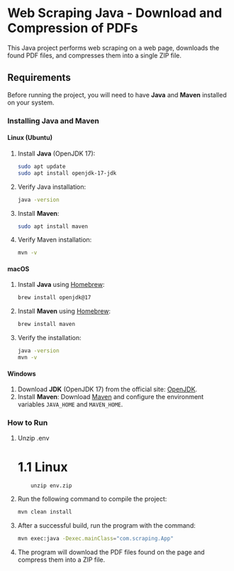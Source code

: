 # Web Scraping Java - Download and Compression of PDFs

This Java project performs web scraping on a web page, downloads the found PDF files, and compresses them into a single ZIP file.

## Requirements

Before running the project, you will need to have **Java** and **Maven** installed on your system.

### Installing Java and Maven

#### Linux (Ubuntu)
1. Install **Java** (OpenJDK 17):
    ```bash
    sudo apt update
    sudo apt install openjdk-17-jdk
    ```
2. Verify Java installation:
    ```bash
    java -version
    ```

3. Install **Maven**:
    ```bash
    sudo apt install maven
    ```

4. Verify Maven installation:
    ```bash
    mvn -v
    ```

#### macOS
1. Install **Java** using [Homebrew](https://brew.sh/):
    ```bash
    brew install openjdk@17
    ```

2. Install **Maven** using [Homebrew](https://brew.sh/):
    ```bash
    brew install maven
    ```

3. Verify the installation:
    ```bash
    java -version
    mvn -v
    ```

#### Windows
1. Download **JDK** (OpenJDK 17) from the official site: [OpenJDK](https://openjdk.java.net/).
2. Install **Maven**: Download [Maven](https://maven.apache.org/download.cgi) and configure the environment variables `JAVA_HOME` and `MAVEN_HOME`.

### How to Run
1. Unzip .env
    # 1.1 Linux
    ```
        unzip env.zip
    ```

2. Run the following command to compile the project:

    ```bash
    mvn clean install
    ```

3. After a successful build, run the program with the command:

    ```bash
    mvn exec:java -Dexec.mainClass="com.scraping.App"
    ```

4. The program will download the PDF files found on the page and compress them into a ZIP file.
